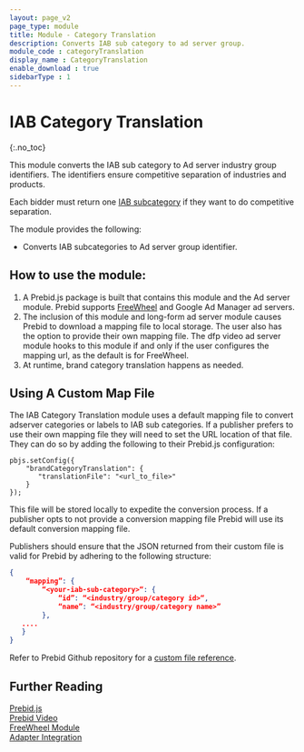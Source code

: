```yaml
---
layout: page_v2
page_type: module
title: Module - Category Translation
description: Converts IAB sub category to ad server group.
module_code : categoryTranslation
display_name : CategoryTranslation
enable_download : true
sidebarType : 1
---
```


# IAB Category Translation

{:.no_toc}

This module converts the IAB sub category to Ad server industry group identifiers. The identifiers ensure competitive separation of industries and products.

Each bidder must return one [IAB subcategory](https://support.aerserv.com/hc/en-us/articles/207148516-List-of-IAB-Categories) if they want to do competitive separation.

The module provides the following:

- Converts IAB subcategories to Ad server group identifier.

## How to use the module:

1. A Prebid.js package is built that contains this module and the Ad server module. Prebid supports [FreeWheel](/dev-docs/modules/freewheel.html) and Google Ad Manager ad servers.
2. The inclusion of this module and long-form ad server module causes Prebid to download a mapping file to local storage. The user also has the option to provide their own mapping file. The dfp video ad server module hooks to this module if and only if the user configures the mapping url, as the default is for FreeWheel. 
3. At runtime, brand category translation happens as needed.


## Using A Custom Map File
The IAB Category Translation module uses a default mapping file to convert adserver categories or labels to IAB sub categories. If a publisher prefers to use their own mapping file they will need to set the URL location of that file. They can do so by adding the following to their Prebid.js configuration: 

```
pbjs.setConfig({
    "brandCategoryTranslation": {
       "translationFile": "<url_to_file>"
    }
});
```

This file will be stored locally to expedite the conversion process. If a publisher opts to not provide a conversion mapping file Prebid will use its default conversion mapping file.

Publishers should ensure that the JSON returned from their custom file is valid for Prebid by adhering to the following structure:

```JSON
{
    “mapping”: {
        “<your-iab-sub-category>“: {
            “id”: “<industry/group/category id>“,
            “name”: “<industry/group/category name>”
        },
   ....
   }
}
```

Refer to Prebid Github repository for a [custom file reference](https://github.com/prebid/category-mapping-file).


## Further Reading

[Prebid.js](/dev-docs/getting-started.html)   
[Prebid Video](/prebid-video/video-overview.html)  
[FreeWheel Module](/dev-docs/modules/freewheel.html)  
[Adapter Integration](/dev-docs/bidder-adaptor.html)
